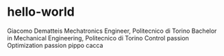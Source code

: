 # hello-world
Giacomo Dematteis
Mechatronics Engineer, Politecnico di Torino
Bachelor in Mechanical Engineering, Politecnico di Torino
Control passion
Optimization passion
pippo
cacca